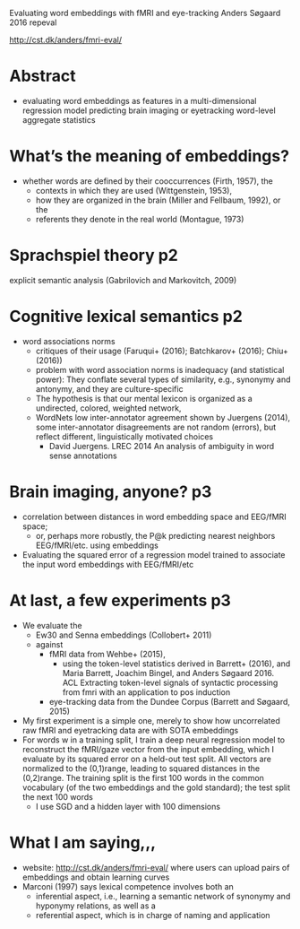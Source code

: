 Evaluating word embeddings with fMRI and eye-tracking
Anders Søgaard
2016 repeval

http://cst.dk/anders/fmri-eval/

# Abstract

* evaluating word embeddings as features in a multi-dimensional regression model
  predicting brain imaging or eyetracking word-level aggregate statistics

# What’s the meaning of embeddings?

* whether words are defined by their
   cooccurrences (Firth, 1957), the
  * contexts in which they are used (Wittgenstein, 1953),
  * how they are organized in the brain (Miller and Fellbaum, 1992), or the
  * referents they denote in the real world (Montague, 1973)

# Sprachspiel theory p2

explicit semantic analysis (Gabrilovich and Markovitch, 2009)

# Cognitive lexical semantics p2

* word associations norms
  * critiques of their usage (Faruqui+ (2016); Batchkarov+ (2016); Chiu+ (2016))
  * problem with word association norms is inadequacy (and statistical power):
    They conflate several types of similarity, e.g., synonymy and antonymy, and
    they are culture-specific
  * The hypothesis is that our mental lexicon is organized as a undirected,
    colored, weighted network,
  * WordNets low inter-annotator agreement shown by Juergens (2014),
    some inter-annotator disagreements are not random (errors), but reflect
    different, linguistically motivated choices
    * David Juergens. 
      LREC 2014 
      An analysis of ambiguity in word sense annotations

# Brain imaging, anyone? p3

* correlation between distances in word embedding space and EEG/fMRI space; 
  * or, perhaps more robustly, the P@k predicting nearest neighbors
    EEG/fMRI/etc.  using embeddings
* Evaluating the squared error of a regression model trained to associate the
  input word embeddings with EEG/fMRI/etc

# At last, a few experiments p3

* We evaluate the
  * Ew30 and Senna embeddings (Collobert+ 2011)
  * against
    * fMRI data from Wehbe+ (2015),
      * using the token-level statistics derived in Barrett+ (2016), and
        Maria Barrett, Joachim Bingel, and Anders Søgaard
        2016. ACL
        Extracting token-level signals of syntactic processing from fmri with
        an application to pos induction
    * eye-tracking data from the Dundee
      Corpus (Barrett and Søgaard, 2015)
* My first experiment is a simple one, merely to show how uncorrelated raw fMRI
  and eyetracking data are with SOTA embeddings
* For words w in a training split, I train a deep neural regression model to
  reconstruct the fMRI/gaze vector from the input embedding, which I evaluate
  by its squared error on a held-out test split. All vectors are normalized to
  the (0,1)range, leading to squared distances in the (0,2)range. The training
  split is the first 100 words in the common vocabulary (of the two embeddings
  and the gold standard); the test split the next 100 words
  * I use SGD and a hidden layer with 100 dimensions

# What I am saying,,,

* website: http://cst.dk/anders/fmri-eval/ where users can upload pairs of
  embeddings and obtain learning curves
* Marconi (1997) says lexical competence involves both an
  * inferential aspect, i.e., learning a semantic network of synonymy and
    hyponymy relations, as well as a
  * referential aspect, which is in charge of naming and application
